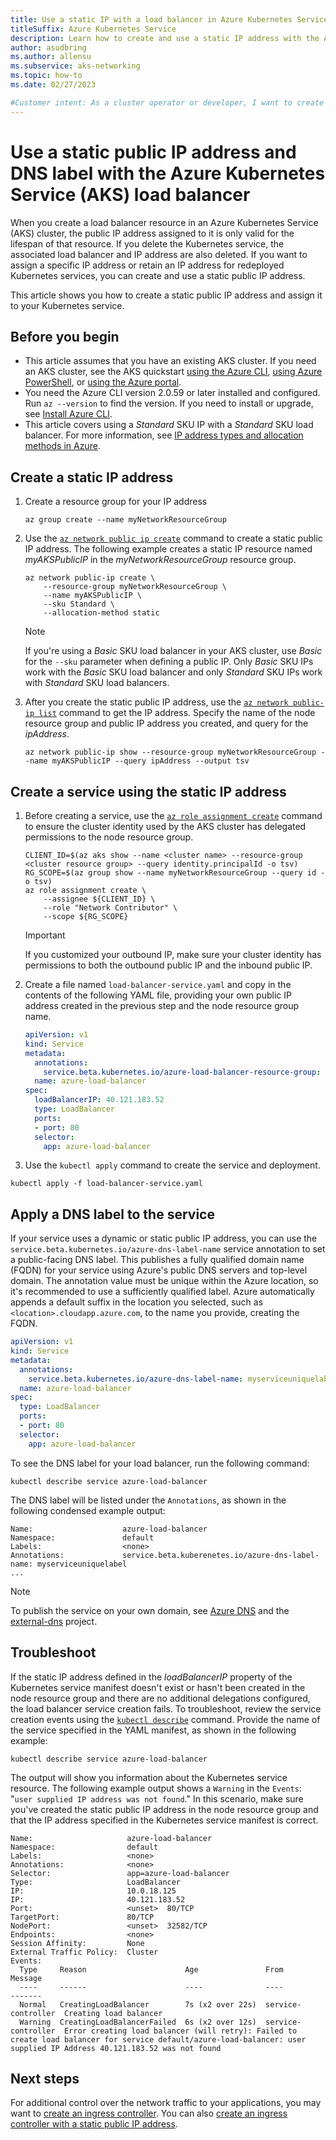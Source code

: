 ```yaml
---
title: Use a static IP with a load balancer in Azure Kubernetes Service (AKS)
titleSuffix: Azure Kubernetes Service
description: Learn how to create and use a static IP address with the Azure Kubernetes Service (AKS) load balancer.
author: asudbring
ms.author: allensu
ms.subservice: aks-networking
ms.topic: how-to
ms.date: 02/27/2023

#Customer intent: As a cluster operator or developer, I want to create and manage static IP address resources in Azure that I can use beyond the lifecycle of an individual Kubernetes service deployed in an AKS cluster.
---
```


# Use a static public IP address and DNS label with the Azure Kubernetes Service (AKS) load balancer

When you create a load balancer resource in an Azure Kubernetes Service (AKS) cluster, the public IP address assigned to it is only valid for the lifespan of that resource. If you delete the Kubernetes service, the associated load balancer and IP address are also deleted. If you want to assign a specific IP address or retain an IP address for redeployed Kubernetes services, you can create and use a static public IP address.

This article shows you how to create a static public IP address and assign it to your Kubernetes service.

## Before you begin

* This article assumes that you have an existing AKS cluster. If you need an AKS cluster, see the AKS quickstart [using the Azure CLI][aks-quickstart-cli], [using Azure PowerShell][aks-quickstart-powershell], or [using the Azure portal][aks-quickstart-portal].
* You need the Azure CLI version 2.0.59 or later installed and configured. Run `az --version` to find the version. If you need to install or upgrade, see [Install Azure CLI][install-azure-cli].
* This article covers using a *Standard* SKU IP with a *Standard* SKU load balancer. For more information, see [IP address types and allocation methods in Azure][ip-sku].

## Create a static IP address

1. Create a resource group for your IP address

    ```azurecli-interactive
    az group create --name myNetworkResourceGroup
    ```

2. Use the [`az network public ip create`][az-network-public-ip-create] command to create a static public IP address. The following example creates a static IP resource named *myAKSPublicIP* in the *myNetworkResourceGroup* resource group.

    ```azurecli-interactive
    az network public-ip create \
        --resource-group myNetworkResourceGroup \
        --name myAKSPublicIP \
        --sku Standard \
        --allocation-method static
    ```

    > [!NOTE]
    > If you're using a *Basic* SKU load balancer in your AKS cluster, use *Basic* for the `--sku` parameter when defining a public IP. Only *Basic* SKU IPs work with the *Basic* SKU load balancer and only *Standard* SKU IPs work with *Standard* SKU load balancers.

3. After you create the static public IP address, use the [`az network public-ip list`][az-network-public-ip-list] command to get the IP address. Specify the name of the node resource group and public IP address you created, and query for the *ipAddress*.

    ```azurecli-interactive
    az network public-ip show --resource-group myNetworkResourceGroup --name myAKSPublicIP --query ipAddress --output tsv
    ```

## Create a service using the static IP address

1. Before creating a service, use the [`az role assignment create`][az-role-assignment-create] command to ensure the cluster identity used by the AKS cluster has delegated permissions to the node resource group.

    ```azurecli-interactive
    CLIENT_ID=$(az aks show --name <cluster name> --resource-group <cluster resource group> --query identity.principalId -o tsv)
    RG_SCOPE=$(az group show --name myNetworkResourceGroup --query id -o tsv)
    az role assignment create \
        --assignee ${CLIENT_ID} \
        --role "Network Contributor" \
        --scope ${RG_SCOPE}
    ```

    > [!IMPORTANT]
    > If you customized your outbound IP, make sure your cluster identity has permissions to both the outbound public IP and the inbound public IP.

2. Create a file named `load-balancer-service.yaml` and copy in the contents of the following YAML file, providing your own public IP address created in the previous step and the node resource group name.

    ```yaml
    apiVersion: v1
    kind: Service
    metadata:
      annotations:
        service.beta.kubernetes.io/azure-load-balancer-resource-group: myNetworkResourceGroup
      name: azure-load-balancer
    spec:
      loadBalancerIP: 40.121.183.52
      type: LoadBalancer
      ports:
      - port: 80
      selector:
        app: azure-load-balancer
    ```

3. Use the `kubectl apply` command to create the service and deployment.

```console
kubectl apply -f load-balancer-service.yaml
```

## Apply a DNS label to the service

If your service uses a dynamic or static public IP address, you can use the `service.beta.kubernetes.io/azure-dns-label-name` service annotation to set a public-facing DNS label. This publishes a fully qualified domain name (FQDN) for your service using Azure's public DNS servers and top-level domain. The annotation value must be unique within the Azure location, so it's recommended to use a sufficiently qualified label. Azure automatically appends a default suffix in the location you selected, such as `<location>.cloudapp.azure.com`, to the name you provide, creating the FQDN.

```yaml
apiVersion: v1
kind: Service
metadata:
  annotations:
    service.beta.kubernetes.io/azure-dns-label-name: myserviceuniquelabel
  name: azure-load-balancer
spec:
  type: LoadBalancer
  ports:
  - port: 80
  selector:
    app: azure-load-balancer
```

To see the DNS label for your load balancer, run the following command:

```console
kubectl describe service azure-load-balancer
```

The DNS label will be listed under the `Annotations`, as shown in the following condensed example output:

```console
Name:                    azure-load-balancer
Namespace:               default
Labels:                  <none>
Annotations:             service.beta.kuberenetes.io/azure-dns-label-name: myserviceuniquelabel
...
```

> [!NOTE]
> To publish the service on your own domain, see [Azure DNS][azure-dns-zone] and the [external-dns][external-dns] project.

## Troubleshoot

If the static IP address defined in the *loadBalancerIP* property of the Kubernetes service manifest doesn't exist or hasn't been created in the node resource group and there are no additional delegations configured, the load balancer service creation fails. To troubleshoot, review the service creation events using the [`kubectl describe`][kubectl-describe] command. Provide the name of the service specified in the YAML manifest, as shown in the following example:

```console
kubectl describe service azure-load-balancer
```

The output will show you information about the Kubernetes service resource. The following example output shows a `Warning` in the `Events`: "`user supplied IP address was not found`." In this scenario, make sure you've created the static public IP address in the node resource group and that the IP address specified in the Kubernetes service manifest is correct.

```console
Name:                     azure-load-balancer
Namespace:                default
Labels:                   <none>
Annotations:              <none>
Selector:                 app=azure-load-balancer
Type:                     LoadBalancer
IP:                       10.0.18.125
IP:                       40.121.183.52
Port:                     <unset>  80/TCP
TargetPort:               80/TCP
NodePort:                 <unset>  32582/TCP
Endpoints:                <none>
Session Affinity:         None
External Traffic Policy:  Cluster
Events:
  Type     Reason                      Age               From                Message
  ----     ------                      ----              ----                -------
  Normal   CreatingLoadBalancer        7s (x2 over 22s)  service-controller  Creating load balancer
  Warning  CreatingLoadBalancerFailed  6s (x2 over 12s)  service-controller  Error creating load balancer (will retry): Failed to create load balancer for service default/azure-load-balancer: user supplied IP Address 40.121.183.52 was not found
```

## Next steps

For additional control over the network traffic to your applications, you may want to [create an ingress controller][aks-ingress-basic]. You can also [create an ingress controller with a static public IP address][aks-static-ingress].

<!-- LINKS - External -->
[kubectl-describe]: https://kubernetes.io/docs/reference/generated/kubectl/kubectl-commands#describe
[azure-dns-zone]: https://azure.microsoft.com/services/dns/
[external-dns]: https://github.com/kubernetes-sigs/external-dns

<!-- LINKS - Internal -->
[az-network-public-ip-create]: /cli/azure/network/public-ip#az_network_public_ip_create
[az-network-public-ip-list]: /cli/azure/network/public-ip#az_network_public_ip_list
[aks-ingress-basic]: ingress-basic.md
[aks-static-ingress]: ingress-static-ip.md
[aks-quickstart-cli]: ./learn/quick-kubernetes-deploy-cli.md
[aks-quickstart-portal]: ./learn/quick-kubernetes-deploy-portal.md
[aks-quickstart-powershell]: ./learn/quick-kubernetes-deploy-powershell.md
[install-azure-cli]: /cli/azure/install-azure-cli
[ip-sku]: ../virtual-network/ip-services/public-ip-addresses.md#sku
[az-role-assignment-create]: /cli/azure/role/assignment#az-role-assignment-create
[az-aks-show]: /cli/azure/aks#az-aks-show
